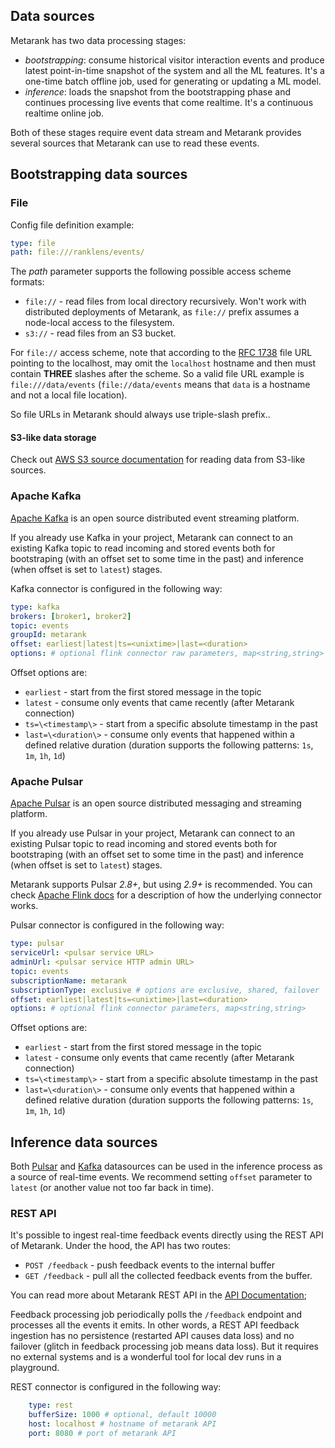 ## Data sources

Metarank has two data processing stages:
* *bootstrapping*: consume historical visitor interaction events and produce latest point-in-time snapshot of the system 
and all the ML features. It's a one-time batch offline job, used for generating or updating a ML model.
* *inference*: loads the snapshot from the bootstrapping phase and continues processing live events that come realtime. It's
a continuous realtime online job.

Both of these stages require event data stream and Metarank provides several sources that Metarank can use to read these events.

## Bootstrapping data sources

### File

Config file definition example:
```yaml
type: file
path: file:///ranklens/events/
```

The *path* parameter supports the following possible access scheme formats:
* `file://` - read files from local directory recursively. Won't work with distributed deployments of Metarank, as 
`file://` prefix assumes a node-local access to the filesystem.
* `s3://` - read files from an S3 bucket.

For `file://` access scheme, note that according to the [RFC 1738](https://www.ietf.org/rfc/rfc1738.txt) file URL 
pointing to the localhost, may omit the `localhost` hostname and then must contain **THREE** slashes after the scheme. 
So a valid file URL example is `file:///data/events` (`file://data/events` means that `data` is a hostname and not a local file location).

So file URLs in Metarank should always use triple-slash prefix..

#### S3-like data storage
Check out [AWS S3 source documentation](deploy/aws-s3.md) for reading data from S3-like sources.


### Apache Kafka

[Apache Kafka](https://kafka.apache.org/) is an open source distributed event streaming platform. 

If you already use Kafka in your project, Metarank can connect to an existing Kafka topic to read incoming and stored events both for bootstraping (with an offset set to some time in the past)
and inference (when offset is set to `latest`) stages.

Kafka connector is configured in the following way:

```yaml
type: kafka
brokers: [broker1, broker2]
topic: events
groupId: metarank
offset: earliest|latest|ts=<unixtime>|last=<duration>
options: # optional flink connector raw parameters, map<string,string>
```
Offset options are:
* `earliest` - start from the first stored message in the topic
* `latest` - consume only events that came recently (after Metarank connection)
* `ts=\<timestamp\>` - start from a specific absolute timestamp in the past
* `last=\<duration\>` - consume only events that happened within a defined relative duration (duration supports the 
following patterns: `1s`, `1m`, `1h`, `1d`)

### Apache Pulsar

[Apache Pulsar](https://pulsar.apache.org/) is an open source distributed messaging and streaming platform.

If you already use Pulsar in your project, Metarank can connect to an existing Pulsar topic to read incoming and stored events both for bootstraping (with an offset set to some time in the past)
and inference (when offset is set to `latest`) stages.

Metarank supports Pulsar *2.8+*, but using *2.9+* is recommended. You can check [Apache Flink docs](https://nightlies.apache.org/flink/flink-docs-master/docs/connectors/datastream/pulsar/)
for a description of how the underlying connector works.

Pulsar connector is configured in the following way:
```yaml
type: pulsar
serviceUrl: <pulsar service URL>
adminUrl: <pulsar service HTTP admin URL>
topic: events
subscriptionName: metarank
subscriptionType: exclusive # options are exclusive, shared, failover
offset: earliest|latest|ts=<unixtime>|last=<duration>
options: # optional flink connector parameters, map<string,string>
```

Offset options are:
* `earliest` - start from the first stored message in the topic
* `latest` - consume only events that came recently (after Metarank connection)
* `ts=\<timestamp\>` - start from a specific absolute timestamp in the past
* `last=\<duration\>` - consume only events that happened within a defined relative duration (duration supports the 
following patterns: `1s`, `1m`, `1h`, `1d`)

## Inference data sources

Both [Pulsar](#apache-pulsar) and [Kafka](#apache-kafka) datasources can be used in the inference process as a source of real-time events. 
We recommend setting `offset` parameter to `latest` (or another value not too far back in time).

### REST API

It's possible to ingest real-time feedback events directly using the REST API of Metarank. Under the hood, the API has 
two routes:
* `POST /feedback` - push feedback events to the internal buffer
* `GET /feedback` - pull all the collected feedback events from the buffer.

You can read more about Metarank REST API in the [API Documentation](api_schema.md);

Feedback processing job periodically polls the `/feedback` endpoint and processes all the events it emits. In other words, 
a REST API feedback ingestion has no persistence (restarted API causes data loss) and no failover (glitch in feedback processing
job means data loss). But it requires no external systems and is a wonderful tool for local dev runs in a playground.

REST connector is configured in the following way:
```yaml
    type: rest
    bufferSize: 1000 # optional, default 10000
    host: localhost # hostname of metarank API
    port: 8080 # port of metarank API
```
